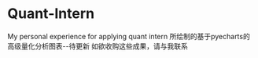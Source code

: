 # Quant-Intern
My personal experience for applying quant intern
所绘制的基于pyecharts的高级量化分析图表--待更新
如欲收购这些成果，请与我联系
